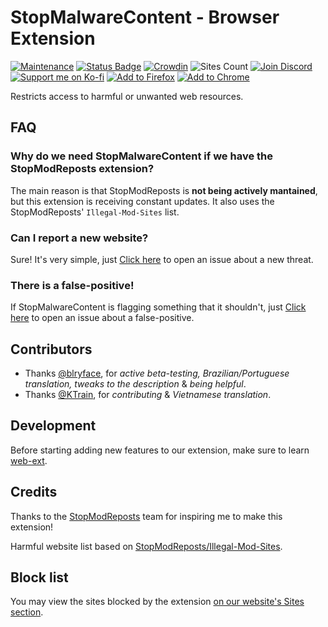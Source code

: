 # StopMalwareContent - Browser Extension

[![Maintenance](https://img.shields.io/badge/maintained%3F-yes-green.svg)](https://GitHub.com/Naereen/StrapDown.js/graphs/commit-activity)
[![Status Badge](https://uptime.betterstack.com/status-badges/v2/monitor/1hrvd.svg)](https://uptime.betterstack.com/?utm_source=status_badge)
[![Crowdin](https://badges.crowdin.net/stopmalwarecontent/localized.svg)](https://crowdin.com/project/stopmalwarecontent)
![Sites Count](https://img.shields.io/badge/dynamic/json?url=https://smc.ldne.xyz%2Fstats&query=%24.sites&label=sites)
[![Join Discord](https://img.shields.io/badge/join-Discord-5865F2?style=flat&logo=discord&logoColor=white)](https://discord.gg/C8VprernmY)
[![Support me on Ko-fi](https://img.shields.io/badge/support-on_Ko--fi-FF5E5B?style=flat&logo=kofi&logoColor=white)](https://ko-fi.com/nitrrine)
[![Add to Firefox](https://img.shields.io/badge/add_to-Firefox-FF7139?style=flat&logo=firefox-browser&logoColor=white)](https://addons.mozilla.org/en-US/firefox/addon/stop-malware-content)
[![Add to Chrome](https://img.shields.io/badge/add_to-Chromium-4285F4?style=flat&logo=google-chrome&logoColor=white)](https://chromewebstore.google.com/detail/stop-malware-content/fiaoknmfemniellplflmbpbnagnpphkg)

Restricts access to harmful or unwanted web resources.

## FAQ

### Why do we need StopMalwareContent if we have the StopModReposts extension?

The main reason is that StopModReposts is **not being actively mantained**, but this extension is receiving constant updates. It also uses the StopModReposts' `Illegal-Mod-Sites` list.

### Can I report a new website?

Sure! It's very simple, just [Click here](https://github.com/StopMalwareContent/Site-Tracker/issues/new?assignees=Nitrrine&labels=website+add&projects=&template=report-a-threat.md&title=Add+%28url+goes+here%29+to+the+blocklist) to open an issue about a new threat.

### There is a false-positive!

If StopMalwareContent is flagging something that it shouldn't, just [Click here](https://github.com/StopMalwareContent/Site-Tracker/issues/new?assignees=Nitrrine&labels=website+remove&projects=&template=report-a-false-positive.md&title=Remove+%28url+goes+here%29+from+block+list) to open an issue about a false-positive.

## Contributors

- Thanks [@blryface](https://github.com/blryface), for _active beta-testing, Brazilian/Portuguese translation, tweaks to the description_ & _being helpful_.
- Thanks [@KTrain](https://github.com/KTrain5169), for _contributing_ & _Vietnamese translation_.

## Development

Before starting adding new features to our extension, make sure to learn [web-ext](https://extensionworkshop.com/documentation/develop/getting-started-with-web-ext/).

## Credits

Thanks to the [StopModReposts](https://stopmodreposts.org/) team for inspiring me to make this extension!

Harmful website list based on [StopModReposts/Illegal-Mod-Sites](https://github.com/StopModReposts/Illegal-Mod-Sites).

## Block list

You may view the sites blocked by the extension [on our website's Sites section](https://stopmalwarecontent.pages.dev/sites).
